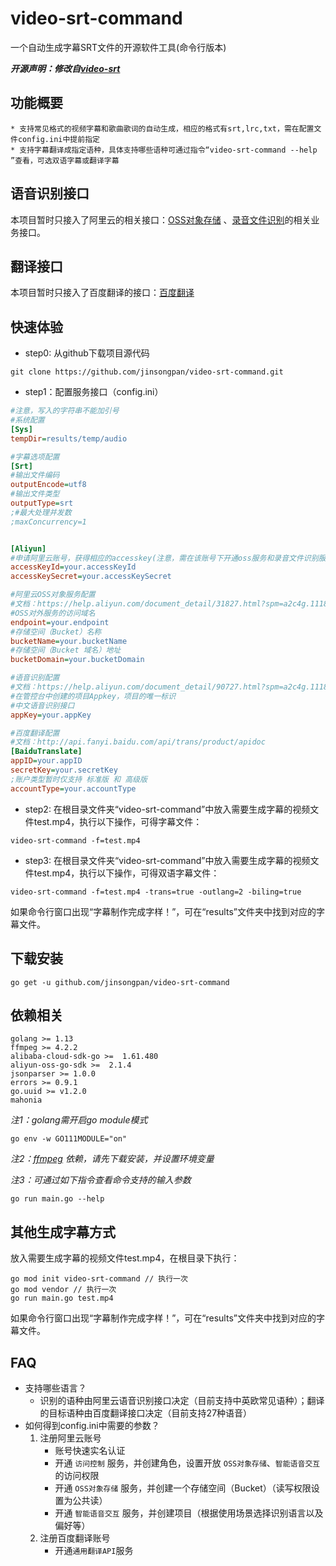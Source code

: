 # video-srt-command
一个自动生成字幕SRT文件的开源软件工具(命令行版本)

***开源声明：修改自[video-srt](https://github.com/wxbool/video-srt)***

## 功能概要
    * 支持常见格式的视频字幕和歌曲歌词的自动生成，相应的格式有srt,lrc,txt，需在配置文件config.ini中提前指定
    * 支持字幕翻译成指定语种，具体支持哪些语种可通过指令“video-srt-command --help ”查看，可选双语字幕或翻译字幕

## 语音识别接口
本项目暂时只接入了阿里云的相关接口：[OSS对象存储](https://www.aliyun.com/product/oss?spm=5176.12825654.eofdhaal5.13.e9392c4aGfj5vj&aly_as=K11FcpO8)
、[录音文件识别](https://ai.aliyun.com/nls/filetrans?spm=5176.12061031.1228726.1.47fe3cb43I34mn)的相关业务接口。

## 翻译接口
本项目暂时只接入了百度翻译的接口：[百度翻译](https://fanyi-api.baidu.com/product/113)

## 快速体验
- step0: 从github下载项目源代码
```shell
git clone https://github.com/jinsongpan/video-srt-command.git
```
- step1：配置服务接口（config.ini）
```ini
#注意，写入的字符串不能加引号
#系统配置
[Sys]
tempDir=results/temp/audio

#字幕选项配置
[Srt]
#输出文件编码
outputEncode=utf8
#输出文件类型
outputType=srt
;#最大处理并发数
;maxConcurrency=1


[Aliyun]
#申请阿里云账号，获得相应的accesskey(注意，需在该账号下开通oss服务和录音文件识别服务)
accessKeyId=your.accessKeyId
accessKeySecret=your.accessKeySecret

#阿里云OSS对象服务配置
#文档：https://help.aliyun.com/document_detail/31827.html?spm=a2c4g.11186623.6.582.4e7858a85Dr5pA
#OSS对外服务的访问域名
endpoint=your.endpoint
#存储空间（Bucket）名称
bucketName=your.bucketName
#存储空间（Bucket 域名）地址
bucketDomain=your.bucketDomain

#语音识别配置
#文档：https://help.aliyun.com/document_detail/90727.html?spm=a2c4g.11186623.6.581.691af6ebYsUkd1
#在管控台中创建的项目Appkey，项目的唯一标识
#中文语音识别接口
appKey=your.appKey

#百度翻译配置
#文档：http://api.fanyi.baidu.com/api/trans/product/apidoc
[BaiduTranslate]
appID=your.appID
secretKey=your.secretKey
;账户类型暂时仅支持 标准版 和 高级版
accountType=your.accountType
```
- step2: 在根目录文件夹“video-srt-command”中放入需要生成字幕的视频文件test.mp4，执行以下操作，可得字幕文件：
```shell
video-srt-command -f=test.mp4
```
- step3: 在根目录文件夹“video-srt-command”中放入需要生成字幕的视频文件test.mp4，执行以下操作，可得双语字幕文件：
```shell
video-srt-command -f=test.mp4 -trans=true -outlang=2 -biling=true
```
如果命令行窗口出现“字幕制作完成字样！”，可在“results”文件夹中找到对应的字幕文件。

## 下载安装
```shell
go get -u github.com/jinsongpan/video-srt-command
```

## 依赖相关
```shell
golang >= 1.13 
ffmpeg >= 4.2.2
alibaba-cloud-sdk-go >=  1.61.480
aliyun-oss-go-sdk >=  2.1.4
jsonparser >= 1.0.0
errors >= 0.9.1
go.uuid >= v1.2.0
mahonia
```
*注1：golang需开启go module模式*
```shell script
go env -w GO111MODULE="on"
```
*注2：[ffmpeg](http://ffmpeg.org/) 依赖，请先下载安装，并设置环境变量*

*注3：可通过如下指令查看命令支持的输入参数*
```shell script
go run main.go --help
```


## 其他生成字幕方式
放入需要生成字幕的视频文件test.mp4，在根目录下执行：
```shell
go mod init video-srt-command // 执行一次
go mod vendor // 执行一次
go run main.go test.mp4
```
如果命令行窗口出现“字幕制作完成字样！”，可在“results”文件夹中找到对应的字幕文件。



## FAQ
* 支持哪些语言？
    * 识别的语种由阿里云语音识别接口决定（目前支持中英欧常见语种）；翻译的目标语种由百度翻译接口决定（目前支持27种语音）
* 如何得到config.ini中需要的参数？
    1. 注册阿里云账号
        * 账号快速实名认证
        * 开通 `访问控制` 服务，并创建角色，设置开放 `OSS对象存储`、`智能语音交互` 的访问权限 
        * 开通 `OSS对象存储` 服务，并创建一个存储空间（Bucket）（读写权限设置为公共读）
        * 开通 `智能语音交互` 服务，并创建项目（根据使用场景选择识别语言以及偏好等）
    2. 注册百度翻译账号
        * 开通`通用翻译API`服务
